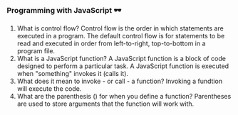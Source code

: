 ### Programming with JavaScript 🕶️
1. What is control flow? Control flow is the order in which statements are executed in a program. The default control flow is for statements to be read and executed in order from left-to-right, top-to-bottom in a program file.
2. What is a JavaScript function? A JavaScript function is a block of code designed to perform a particular task.
A JavaScript function is executed when "something" invokes it (calls it).
3. What does it mean to invoke - or call - a function? Invoking a fundtion will execute the code.
4. What are the parenthesis () for when you define a function? Parentheses are used to store arguments that the function will work with. 